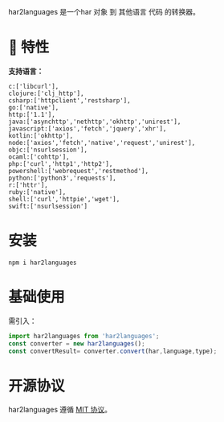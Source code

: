 har2languages 是一个har 对象 到 其他语言 代码 的转换器。

# 🎉 特性

**支持语言：**

```         语言:方式（数组）
c:['libcurl'],
clojure:['clj_http'],
csharp:['httpclient','restsharp'],
go:['native'],
http:['1.1'],
java:['asynchttp','nethttp','okhttp','unirest'],
javascript:['axios','fetch','jquery','xhr'],
kotlin:['okhttp'],
node:['axios','fetch','native','request','unirest'],
objc:['nsurlsession'],
ocaml:['cohttp'],
php:['curl','http1','http2'],
powershell:['webrequest','restmethod'],
python:['python3','requests'],
r:['httr'],
ruby:['native'],
shell:['curl','httpie','wget'],
swift:['nsurlsession']
```
# 安装

```shell
npm i har2languages
```

# 基础使用
需引入：

```js
import har2languages from 'har2languages';
const converter = new har2languages();
const convertResult= converter.convert(har,language,type);
```

# 开源协议

har2languages 遵循 [MIT 协议](https://github.com/Apipost-Team/har2languages)。
